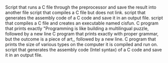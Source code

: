 Script that runs a C file through the preprocessor and save the result into another file
script that compiles a C file but does not link.
script that generates the assembly code of a C code and save it in an output file.
 script that compiles a C file and creates an executable named cisfun.
C program that prints exactly "Programming is like building a multilingual puzzle, followed by a new line
C program that prints exactly with proper grammar, but the outcome is a piece of art,, followed by a new line.
C program that prints the size of various types on the computer it is compiled and run on.
script that generates the assembly code (Intel syntax) of a C code and save it in an output file.
